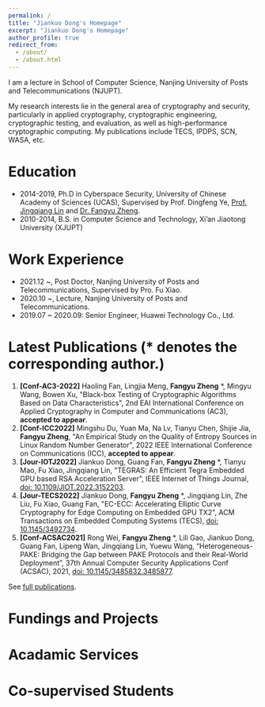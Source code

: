```yaml
---
permalink: /
title: "Jiankuo Dong's Homepage"
excerpt: "Jiankuo Dong's Homepage"
author_profile: true
redirect_from: 
  - /about/
  - /about.html
---
```


I am a lecture in School of Computer Science, Nanjing University of Posts and Telecommunications (NJUPT).

My research interests lie in the general area of cryptography and security, particularly in applied cryptography, cryptographic engineering, cryptographic testing, and evaluation, as well as high-performance cryptographic computing. My publications include TECS, IPDPS, SCN, WASA, etc.



Education
======
* 2014-2019, Ph.D in Cyberspace Security, University of Chinese Academy of Sciences (UCAS), Supervised by Prof. Dingfeng Ye, 
[Prof. Jingqiang Lin](https://lin-jingqiang.github.io/) and [Dr. Fangyu Zheng](https://zhengfangyu.github.io/).
* 2010-2014, B.S. in Computer Science and Technology, Xi’an Jiaotong University (XJUPT)

Work Experience
======

* 2021.12 ~, Post Doctor, Nanjing University of Posts and Telecommunications, Supervised by Pro. Fu Xiao.
* 2020.10 ~, Lecture, Nanjing University of Posts and Telecommunications.
* 2019.07 ~ 2020.09: Senior Engineer, Huawei Technology Co., Ltd.



Latest Publications (\* denotes the corresponding author.)
======
<!---
1. **[Conf-ESORICS-2022]** Lipeng Wan, **Fangyu Zheng** *, Guang Fan, Rong Wei, Lili Gao, Yuewu Wang, Jingqiang Lin and Jiankuo Dong, "A Novel High-performance Implementation of CRYSTALS-Kyber with AI Accelerator",  27th European Symposium on Research in Computer Security (ESORICS), **accepted to appear**.
-->
1. **[Conf-AC3-2022]** Haoling Fan, Lingjia Meng, **Fangyu Zheng** *, Mingyu Wang, Bowen Xu, "Black-box Testing of Cryptographic Algorithms Based on Data Characteristics", 2nd EAI International Conference on Applied Cryptography in Computer and Communications (AC3), **accepted to appear**.
1. **[Conf-ICC2022]** Mingshu Du, Yuan Ma, Na Lv, Tianyu Chen, Shijie Jia, **Fangyu Zheng**, "An Empirical Study on the Quality of Entropy Sources in Linux Random Number Generator", 2022 IEEE International Conference on Communications (ICC), **accepted to appear**.
1. **[Jour-IOTJ2022]** Jiankuo Dong, Guang Fan, **Fangyu Zheng** *, Tianyu Mao, Fu Xiao, Jingqiang Lin, "TEGRAS: An Efficient Tegra Embedded GPU based RSA Acceleration Server",  IEEE Internet of Things Journal, [doi: 10.1109/JIOT.2022.3152203](https://ieeexplore.ieee.org/abstract/document/9716069).
1. **[Jour-TECS2022]** Jiankuo Dong, **Fangyu Zheng** *, Jingqiang Lin, Zhe Liu, Fu Xiao, Guang Fan, "EC-ECC: Accelerating Elliptic Curve Cryptography for Edge Computing on Embedded GPU TX2", ACM Transactions on Embedded Computing Systems (TECS),  [doi: 10.1145/3492734](https://dl.acm.org/doi/abs/10.1145/3492734).
1. **[Conf-ACSAC2021]** Rong Wei, **Fangyu Zheng** *, Lili Gao, Jiankuo Dong, Guang Fan, Lipeng Wan, Jingqiang Lin, Yuewu Wang,  “Heterogeneous-PAKE: Bridging the Gap between PAKE Protocols and their Real-World Deployment”, 37th Annual Computer Security Applications Conf (ACSAC), 2021, [doi: 10.1145/3485832.3485877](https://dl.acm.org/doi/10.1145/3485832.3485877).


See [full publications](/full-publications/).

Fundings and Projects
======


<!-- 
1.  CCF-Tencent Rhino-Bird Young Faculty Open Research Fund, Scientific Research Fund (Grant No. RAGR20210131), 2021.
1.  CCF-Tencent Rhino-Bird Young Faculty Open Research Fund, Technical Standardization Research Fund (Grant No. RAGR20210131), 2021.
1.  National Natural Science Foundation of China, "High-performance Cryptographic Computation Based on Parallel Platforms and Artificial Intelligence Accelerators (Grant No. 61902392)", 2019.
1.  National Key R&D Plan of China, "Cryptography Application Security Evaluation of Mobile Government Service", 2018.
1.  National Key R&D Plan of China, "Architecuture of Cryptographic Service Supporting Infrastructures and Research on Cryptographic Key Management Technology in the Mobile Internet (Grant No. 2017YFB0802101)", 2017.  
1.  National Key R&D Plan of China, "Key Technologies of Cryptographic Cloud Service (Grant No. 2017YFB0802103)", 2017. 
1.  Imported Outstanding Young Talents of IIE-CAS, 2017.
-->


Acadamic Services
======

<!-- 
1. EAI AC3 2022 Reviewer
1. Chinese Journal of Computers 2022 Reviewer
1. ACNS-SCI 2022 Publicity Co-Chairs and PC Member
1. ACNS-SCI 2021 PC Member
1. IEEE Transactions on Computers (TC) 2021 Reviewer
1. Elsevier Journal of Systems Architecture (JSA) 2021 Reviewer
1. Chinese Journal of Computers 2021 Reviewer
1. ACNS-SCI 2020 PC Member
1. PeerJ Computer Science 2020 Reviewer
-->

Co-supervised Students
======

<!-- 
1. Juanjuan Cheng (Master, graduated in 2018)
1. Wangzhao Cheng (Ph.D., graduated in 2019)
1. Jiankuo Dong (Ph.D., graduated in 2019)
1. Ziyang Wang (Ph.D., graduated in 2021)
1. Rong Wei (Ph.D., graduated in 2022)
1. Lili Gao (Ph.D., graduated in 2022)
1. Lipeng Wan (Ph.D. candidate)
1. Guang Fan (Ph.D. candidate)
1. Haoling Fan (Ph.D. candidate)
-->



<script type="text/javascript" id="clstr_globe" src="//clustrmaps.com/globe.js?d=hDqGIHVAbAXvG5hcv2BATY4rMKoiFnu3w5ScoP2BCR8"></script>

<!---
<script type="text/javascript" id="clustrmaps" src="//clustrmaps.com/map_v2.js?d=qYFf_TmdO5Vj5Bt80qHDTixnXUwdGwN0pTgUit9SCVk&cl=ffffff&w=a"></script>
-->

